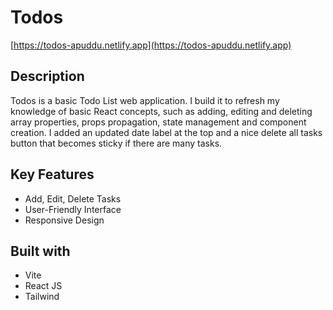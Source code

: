 # Todos

[https://todos-apuddu.netlify.app](https://todos-apuddu.netlify.app)

## Description

Todos is a basic Todo List web application. I build it to refresh my knowledge of basic React concepts, such as adding, editing and deleting array properties, props propagation, state management and component creation. I added an updated date label at the top and a nice delete all tasks button that becomes sticky if there are many tasks.

## Key Features

- Add, Edit, Delete Tasks
- User-Friendly Interface
- Responsive Design

## Built with

- Vite
- React JS
- Tailwind
